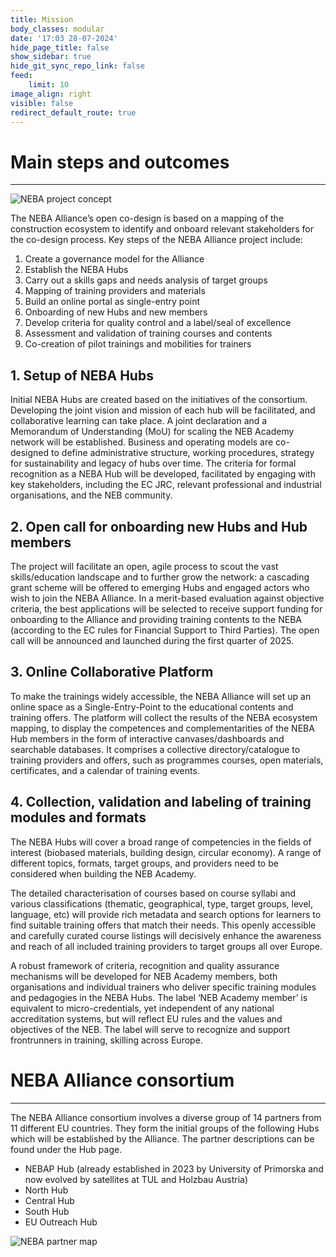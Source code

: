 ```yaml
---
title: Mission
body_classes: modular
date: '17:03 28-07-2024'
hide_page_title: false
show_sidebar: true
hide_git_sync_repo_link: false
feed:
    limit: 10
image_align: right
visible: false
redirect_default_route: true
---
```


# Main steps and outcomes
---
![NEBA project concept](/images/concept.webp)

The NEBA Alliance’s open co-design is based on a mapping of the construction ecosystem to identify and onboard relevant stakeholders for the co-design process. Key steps of the NEBA Alliance project include:

1. Create a governance model for the Alliance
2. Establish the NEBA Hubs
3. Carry out a skills gaps and needs analysis of target groups
4. Mapping of training providers and materials
5. Build an online portal as single-entry point
6. Onboarding of new Hubs and new members
7. Develop criteria for quality control and a label/seal of excellence
8. Assessment and validation of training courses and contents
9. Co-creation of pilot trainings and mobilities for trainers

## 1. Setup of NEBA Hubs

Initial NEBA Hubs are created based on the initiatives of the consortium. Developing the joint vision and mission of each hub will be facilitated, and collaborative learning can take place. A joint declaration and a Memorandum of Understanding (MoU) for scaling the NEB Academy network will be established. Business and operating models are co-designed to define administrative structure, working procedures, strategy for sustainability and legacy of hubs over time. The criteria for formal recognition as a NEBA Hub will be developed, facilitated by engaging with key stakeholders, including the EC JRC, relevant professional and industrial organisations, and the NEB community.

## 2. Open call for onboarding new Hubs and Hub members

The project will facilitate an open, agile process to scout the vast skills/education landscape and to further grow the network: a cascading grant scheme will be offered to emerging Hubs and engaged actors who wish to join the NEBA Alliance. In a merit-based evaluation against objective criteria, the best applications will be selected to receive support funding for onboarding to the Alliance and providing training contents to the NEBA (according to the EC rules for Financial Support to Third Parties).
The open call will be announced and launched during the first quarter of 2025.

## 3. Online Collaborative Platform

To make the trainings widely accessible, the NEBA Alliance will set up an online space as a Single-Entry-Point to the educational contents and training offers. The platform will collect the results of the NEBA ecosystem mapping, to display the competences and complementarities of the NEBA Hub members in the form of interactive canvases/dashboards and searchable databases. It comprises a collective directory/catalogue to training providers and offers, such as programmes courses, open materials, certificates, and a calendar of training events.

## 4. Collection, validation and labeling of training modules and formats

The NEBA Hubs will cover a broad range of competencies in the fields of interest (biobased materials, building design, circular economy). A range of different topics, formats, target groups, and providers need to be considered when building the NEB Academy.

The detailed characterisation of courses based on course syllabi and various classifications (thematic, geographical, type, target groups, level, language, etc) will provide rich metadata and search options for learners to find suitable training offers that match their needs. This openly accessible and carefully curated course listings will decisively enhance the awareness and reach of all included training providers to target groups all over Europe.

A robust framework of criteria, recognition and quality assurance mechanisms will be developed for NEB Academy members, both organisations and individual trainers who deliver specific training modules and pedagogies in the NEBA Hubs. The label ‘NEB Academy member’ is equivalent to micro-credentials, yet independent of any national accreditation systems, but will reflect EU rules and the values and objectives of the NEB. The label will serve to recognize and support frontrunners in training, skilling across Europe.

# NEBA Alliance consortium
---
The NEBA Alliance consortium involves a diverse group of 14 partners from 11 different EU countries. They form the initial groups of the following Hubs which will be established by the Alliance. The partner descriptions can be found under the Hub page.

* NEBAP Hub (already established in 2023 by University of Primorska and now evolved by satellites at TUL and Holzbau Austria)
* North Hub
* Central Hub
* South Hub
* EU Outreach Hub

![NEBA partner map](/images/neba_hubs.webp)
